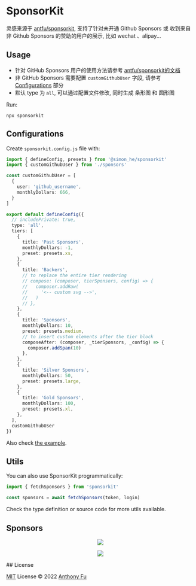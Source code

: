 # SponsorKit
灵感来源于 [antfu/sponsorkit](https://github.com/antfu-collective/sponsorkit), 支持了针对未开通 Github Sponsors 或 收到来自非 Github Sponsors 的赞助的用户的展示, 比如 wechat 、alipay...

## Usage
- 针对 GitHub Sponsors 用户的使用方法请参考 [antfu/sponsorkit的文档](https://github.com/antfu-collective/sponsorkit)
- 非 GitHub Sponsors 需要配置 `customGithubUser` 字段, 请参考 [Configurations](#configurations) 部分
- 默认 type 为 `all`, 可以通过配置文件修改, 同时生成 条形图 和 圆形图

Run:

```base
npx sponsorkit
```


## Configurations

Create `sponsorkit.config.js` file with:

```ts
import { defineConfig, presets } from '@simon_he/sponsorkit'
import { customGithubUser } from './sponsors'

const customGithubUser = [
  {
    user: 'github_username',
    monthlyDollars: 666,
  }
]

export default defineConfig({
  // includePrivate: true,
  type: 'all',
  tiers: [
    {
      title: 'Past Sponsors',
      monthlyDollars: -1,
      preset: presets.xs,
    },
    {
      title: 'Backers',
      // to replace the entire tier rendering
      // compose: (composer, tierSponsors, config) => {
      //   composer.addRaw(
      //     '<-- custom svg -->',
      //   )
      // },
    },
    {
      title: 'Sponsors',
      monthlyDollars: 10,
      preset: presets.medium,
      // to insert custom elements after the tier block
      composeAfter: (composer, _tierSponsors, _config) => {
        composer.addSpan(10)
      },
    },
    {
      title: 'Silver Sponsors',
      monthlyDollars: 50,
      preset: presets.large,
    },
    {
      title: 'Gold Sponsors',
      monthlyDollars: 100,
      preset: presets.xl,
    },
  ],
  customGithubUser
})
```

Also check [the example](./example/).

## Utils

You can also use SponsorKit programmatically:

```ts
import { fetchSponsors } from 'sponsorkit'

const sponsors = await fetchSponsors(token, login)
```

Check the type definition or source code for more utils available.

## Sponsors

<p align="center">
  <a href="https://cdn.jsdelivr.net/gh/Simon-He95/sponsor/sponsors.svg">
    <img src="https://cdn.jsdelivr.net/gh/Simon-He95/sponsor/sponsors.svg"/>
  </a>
</p>

<p align="center">
  <a href="https://cdn.jsdelivr.net/gh/Simon-He95/sponsor/sponsors_circle.svg">
    <img src="https://cdn.jsdelivr.net/gh/Simon-He95/sponsor/sponsors_circle.svg"/>
  </a>
</p>
## License

[MIT](./LICENSE) License © 2022 [Anthony Fu](https://github.com/antfu)
